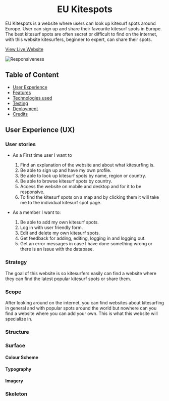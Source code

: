 <h1 align="center">EU Kitespots</h1>

EU Kitespots is a website where users can look up kitesurf spots around Europe. User can sign up and 
share their favourite kitesurf spots in Europe. The best kitesurf spots are often secret or difficult
to find on the internet, with this website kitesurfers, beginner to expert, can share their spots.

[View Live Website](https://eu-kite-spots.herokuapp.com/)

![Responsiveness]()

## Table of Content

- [User Experience](#user-experience-(ux))
- [Features](#features)
- [Technologies used](#technologies-used)
- [Testing](#testing)
- [Deployment](#deployment)
- [Credits](#credits)


## User Experience (UX)

### User stories


  - As a First time user I want to

    1. Find an explanation of the website and about what kitesurfing is.
    2. Be able to sign up and have my own profile.
    3. Be able to look up kitesurf spots by name, region or country.
    4. Be able to browse kitesurf spots by country.
    5. Access the website on mobile and desktop and for it to be responsive.
    6. To find the kitesurf spots on a map and by clicking them it will take me to the individual kitesurf spot page.

- As a member I want to:

    1. Be able to add my own kitesurf spots.
    2. Log in with user friendly form.
    3. Edit and delete my own kitesurf spots.
    4. Get feedback for adding, editing, logging in and logging out.
    5. Get an error messages in case I have done something wrong or there is an issue with the database.



### Strategy
The goal of this website is so kitesurfers easily can find a website where they can find the latest popular kitesurf spots or share them.

### Scope
After looking around on the internet, you can find websites about kitesurfing in general and with popular spots around the world but nowhere
can you find a website where you can add your own. This is what this website will specialize in.

### Structure


### Surface

#### Colour Scheme

#### Typography

#### Imagery


### Skeleton



